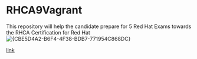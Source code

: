 # RHCA9Vagrant
This repository will help the candidate prepare for 5 Red Hat Exams towards the RHCA Certification for Red Hat
![{CBE5D4A2-B6F4-4F38-BDB7-771954C868DC}](https://github.com/user-attachments/assets/f995c405-4132-4bd8-8f13-4a888fcdb0c8)

<a href="https://github.com/RedHatRanger/RHCA9Vagrant/tree/main/EX342_Linux_Troubleshooting">link</a>
